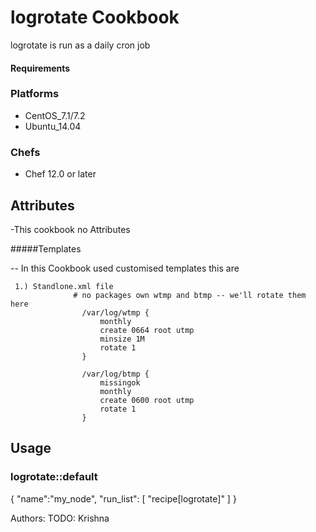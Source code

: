 # logrotate Cookbook

 logrotate is run as a daily cron job

#### Requirements
### Platforms

- CentOS_7.1/7.2
- Ubuntu_14.04

### Chefs

- Chef 12.0 or later


## Attributes
 
 -This cookbook  no Attributes

#####Templates

 -- In this Cookbook used customised templates this are 

     1.) Standlone.xml file 
                  # no packages own wtmp and btmp -- we'll rotate them here
                    /var/log/wtmp {
                        monthly
                        create 0664 root utmp
	                    minsize 1M
                        rotate 1
                    }

                    /var/log/btmp {
                        missingok
                        monthly
                        create 0600 root utmp
                        rotate 1
                    }
## Usage

### logrotate::default

{
  "name":"my_node",
  "run_list": [
    "recipe[logrotate]"
  ]
}


Authors: TODO: Krishna

